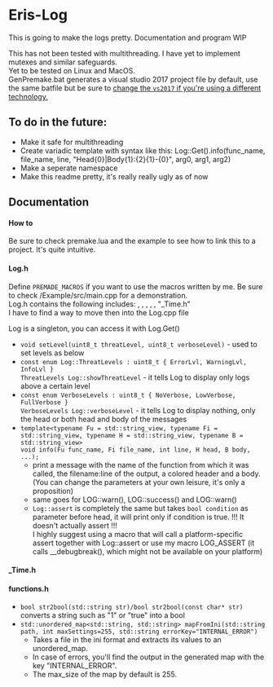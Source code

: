 # Eris-Log
This is going to make the logs pretty. Documentation and program WIP

This has not been tested with multithreading. I have yet to implement mutexes and similar safeguards.    
Yet to be tested on Linux and MacOS.    
GenPremake.bat generates a visual studio 2017 project file by default, use the same batfile but be sure to [change the `vs2017` if you're using a different technology.](https://premake.github.io/docs/Using-Premake/)

## To do in the future:
- Make it safe for multithreading
- Create variadic template with syntax like this: Log::Get().info(func_name, file_name, line, "Head{0}|Body{1}:{2}{1}-{0}", arg0, arg1, arg2)
- Make a seperate namespace
- Make this readme pretty, it's really really ugly as of now
## Documentation
#### How to
Be sure to check premake.lua and the example to see how to link this to a project. It's quite intuitive.
#### Log.h
Define `PREMADE_MACROS` if you want to use the macros written by me. Be sure to check /Example/src/main.cpp for a demonstration.    
Log.h contains the following includes: <fstream>, <cstdarg>, <iomanip>, <iostream>, <string>, "_Time.h"    
I have to find a way to move then into the Log.cpp file

Log is a singleton, you can access it with Log.Get()
- `void setLevel(uint8_t threatLevel, uint8_t verboseLevel)`    - used to set levels as below
- `const enum Log::ThreatLevels : uint8_t { ErrorLvl, WarningLvl, InfoLvl }`     
`ThreatLevels Log::showThreatLevel`    - it tells Log to display only logs above a certain level 
- `const enum VerboseLevels : uint8_t { NoVerbose, LowVerbose, FullVerbose }`      
`VerboseLevels Log::verboseLevel`    - it tells Log to display nothing, only the head or both head and body of the messages
- 	`template<typename Fu = std::string_view, typename Fi = std::string_view, typename H = std::string_view, typename B = std::string_view>`    
	`void info(Fu func_name, Fi file_name, int line, H head, B body, ...);`
	- print a message with the name of the function from which it was called, the filename:line of the output, a colored header and a body. (You can change the parameters at your own leisure, it's only a proposition)      
	- same goes for LOG::warn(), LOG::success() and LOG::warn()    
	- `Log::assert` is completely the same but takes `bool condition` as parameter before head, it will print only if condition is true. !!! It doesn't actually assert !!!    
  I highly suggest using a macro that will call a platform-specific assert together with Log::assert or use my macro LOG_ASSERT (it calls \_\_debugbreak(), which might not be available on your platform)
#### _Time.h


#### functions.h
- `bool str2bool(std::string str)/bool str2bool(const char* str)`     
converts a string such as "1" or "true" into a bool
- `std::unordered_map<std::string, std::string> mapFromIni(std::string path, int maxSettings=255, std::string errorKey="INTERNAL_ERROR")`
	- Takes a file in the ini format and extracts its values to an unordered_map.
	- In case of errors, you'll find the output in the generated map with the key "INTERNAL_ERROR". 
	- The max_size of the map by default is 255.


